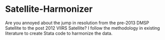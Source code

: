 # Satellite-Harmonizer
Are you annoyed about the jump in resolution from the pre-2013 DMSP Satellite to the post 2012 VIIRS Satellite? I follow the methodology in existing literature to create Stata code to harmonize the data.
